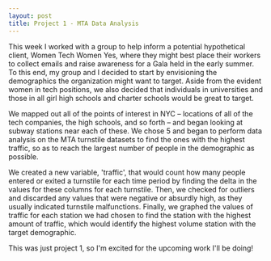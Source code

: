 ```yaml
---
layout: post
title: Project 1 - MTA Data Analysis
---
```


This week I worked with a group to help inform a potential hypothetical client, Women Tech Women Yes, 
where they might best place their workers to collect emails and raise awareness for a Gala held in the early summer. 
To this end, my group and I decided to start by envisioning the demographics the organization might want to target. 
Aside from the evident women in tech positions, we also decided that individuals in universities and those in all girl high 
schools and charter schools would be great to target.

We mapped out all of the points of interest in NYC – locations of all of the tech companies, the high schools, and so forth – 
and began looking at subway stations near each of these.  We chose 5 and began to perform data analysis on the MTA turnstile 
datasets to find the ones with the highest traffic, so as to reach the largest number of people in the demographic as possible.

We created a new variable, 'traffic', that would count how many people entered or exited a turnstile for each time period by 
finding the delta in the values for these columns for each turnstile.  Then, we checked for outliers and discarded any values 
that were negative or absurdly high, as they usually indicated turnstile malfunctions.  Finally, we graphed the values of 
traffic for each station we had chosen to find the station with the highest amount of traffic, which would identify the 
highest volume station with the target demographic.

This was just project 1, so I'm excited for the upcoming work I'll be doing!
